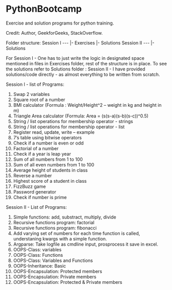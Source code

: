 # PythonBootcamp
Exercise and solution programs for python training.

Credit: Author, GeekforGeeks, StackOverflow.

Folder structure:
Session I  ---
             |- Exercises
             |- Solutions
Session II ---
             |- Solutions
             

For Session I - One has to just write the logic in designated space mentioned in files in Exercises folder, rest of the structure is in place.
To see the solutions refer to Solutions folder : 
Session II - I have provided solutions/code directly - as almost everything to be written from scratch.


Session I - list of Programs:
1.  Swap 2 variables 
2.  Square root of a number
3.  BMI calculator (Formula : Weight/Height^2 – weight in kg and height in m)
4.  Triangle Area calculator (Formula: Area = (s(s-a)(s-b)(s-c))^0.5)
5.  String / list operations for membership operator - strings
6.  String / list operations for membership operator - list
7.  Register read, update, write – example 
8.  7’s table using bitwise operators
9.  Check if a number is even or odd
10. Factorial of a number
11. Check if a year is leap year
12. Sum of all numbers from 1 to 100
13. Sum of all even numbers from 1 to 100
14. Average height of students in class
15. Reverse a number
16. Highest score of a student in class
17. FizzBuzz game
18. Password generator
19. Check if number is prime


Session II - List of Programs:
1.  Simple functions: add, substract, multiply, divide 
2.  Recursive functions program: factorial
3.  Recursive functions program: fibonacci
4.  Add varying set of numbers for each time function is called, understaning kwargs with a simple function.
5.  Argparse: Take logfile as cmdline input, prosprocess it save in excel.
6.  OOPS-Class: variables
7.  OOPS-Class: Functions
8.  OOPS-Class: Variables and Functions
9.  OOPS-Inheritance: Basic
10. OOPS-Encapsulation: Protected members
11. OOPS-Encapsulation: Private members
12. OOPS-Encapsulation: Protected & Private members
